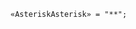 <!-- This file is generated automatically by infrastructure scripts. Please don't edit by hand. -->

```{ .ebnf .slang-ebnf #AsteriskAsterisk }
«AsteriskAsterisk» = "**";
```
